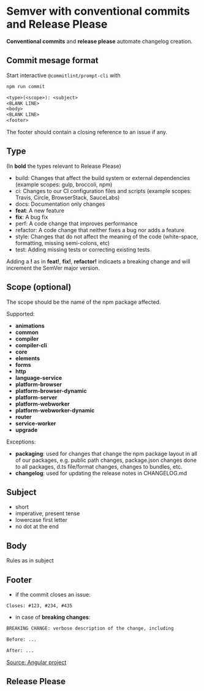 # Semver with conventional commits and Release Please

**Conventional commits** and **release please** automate changelog creation.

## Commit mesage format

Start interactive `@commitlint/prompt-cli` with

```bash
npm run commit
```

```txt
<type>(<scope>): <subject>
<BLANK LINE>
<body>
<BLANK LINE>
<footer>
```

The footer should contain a closing reference to an issue if any.

## Type

(In **bold** the types relevant to Release Please)

- build: Changes that affect the build system or external dependencies (example scopes: gulp, broccoli, npm)
- ci: Changes to our CI configuration files and scripts (example scopes: Travis, Circle, BrowserStack, SauceLabs)
- docs: Documentation only changes
- **feat**: A new feature
- **fix**: A bug fix
- perf: A code change that improves performance
- refactor: A code change that neither fixes a bug nor adds a feature
- style: Changes that do not affect the meaning of the code (white-space, formatting, missing semi-colons, etc)
- test: Adding missing tests or correcting existing tests

Adding a **!** as in **feat!**, **fix!**, **refactor!** indicaets a breaking change and will increment the SemVer major version.

## Scope (optional)

The scope should be the name of the npm package affected.

Supported:

- **animations**
- **common**
- **compiler**
- **compiler-cli**
- **core**
- **elements**
- **forms**
- **http**
- **language-service**
- **platform-browser**
- **platform-browser-dynamic**
- **platform-server**
- **platform-webworker**
- **platform-webworker-dynamic**
- **router**
- **service-worker**
- **upgrade**

Exceptions:

- **packaging**: used for changes that change the npm package layout in all of our packages, e.g. public path changes, package.json changes done to all packages, d.ts file/format changes, changes to bundles, etc.
- **changelog**: used for updating the release notes in CHANGELOG.md

## Subject

- short
- imperative, present tense
- lowercase first letter
- no dot at the end

## Body

Rules as in subject

## Footer

- if the commit closes an issue:

`Closes: #123, #234, #435`

- in case of **breaking changes**:

```txt
BREAKING CHANGE: verbose description of the change, including 

Before: ... 

After: ...
```

[Source: Angular project](https://docs.google.com/document/d/1QrDFcIiPjSLDn3EL15IJygNPiHORgU1_OOAqWjiDU5Y/edit#heading=h.uyo6cb12dt6w)

## Release Please